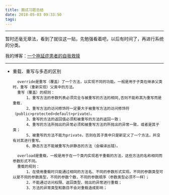 ```yaml
---
title: 面试习题总结
date: 2018-05-03 09:33:50
tags:
---
```


------

暂时还毫无章法，看到了就往这一贴，先勉强看着吧，以后有时间了，再进行系统的分类。

我的博客：[一个拖延症患者的自我救赎](http://tlight.site/)

<!--more-->

------

- 重载、重写与多态的区别

        override是重写（覆盖）了一个方法，以实现不同的功能。一般是用于子类在继承父类时，重写（重新实现）父类中的方法。
        重写（覆盖）的规则：
            1、重写方法的参数列表必须完全与被重写的方法的相同,否则不能称其为重写而是重载.
            2、重写方法的访问修饰符一定要大于被重写方法的访问修饰符（public>protected>default>private）。
            3、重写的方法的返回值必须和被重写的方法的返回一致；
            4、重写的方法所抛出的异常必须和被重写方法的所抛出的异常一致，或者是其子类；
            5、被重写的方法不能为private，否则在其子类中只是新定义了一个方法，并没有对其进行重写。
            6、静态方法不能被重写为非静态的方法（会编译出错）。

        overload是重载，一般是用于在一个类内实现若干重载的方法，这些方法的名称相同而参数形式不同。
        重载的规则：
            1、在使用重载时只能通过相同的方法名、不同的参数形式实现。不同的参数类型可以是不同的参数类型，不同的参数个数，不同的参数顺序（参数类型必须不一样）；
            2、不能通过访问权限、返回类型、抛出的异常进行重载；
            3、方法的异常类型和数目不会对重载造成影响；